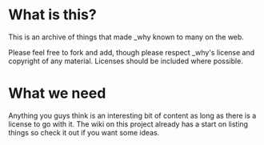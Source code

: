 # What is this?

This is an archive of things that made _why known to many on the web.

Please feel free to fork and add, though please respect _why's license and copyright of any material. Licenses should be included where possible.

# What we need

Anything you guys think is an interesting bit of content as long as there is a license to go with it. The wiki on this project already has a start on listing things so check it out if you want some ideas.
